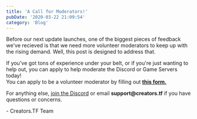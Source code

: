 ```yaml
---
title: 'A Call for Moderators!'
pubDate: '2020-03-22 21:09:54'
category: 'Blog'
---
```


<p>Before our next update launches, one of the biggest pieces of feedback we've recieved is that we need more volunteer moderators to keep up with the rising demand. Well, this post is designed to address that.</p>
<p>If you've got tons of experience under your belt, or if you're just wanting to help out, you can apply to help moderate the Discord or Game Servers today!<br />
You can apply to be a volunteer moderator by filling out <b><a href="">this form.</a></b></p>
<p>For anything else, <a href="">join the Discord</a> or email <b>support@creators.tf</b> if you have questions or concerns.</p>

<p>- Creators.TF Team</p>
